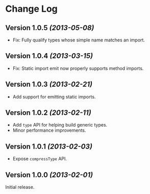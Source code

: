 Change Log
==========

Version 1.0.5 *(2013-05-08)*
----------------------------

 * Fix: Fully qualify types whose simple name matches an import.


Version 1.0.4 *(2013-03-15)*
----------------------------

 * Fix: Static import emit now properly supports method imports.


Version 1.0.3 *(2013-02-21)*
-----------------------------

 * Add support for emitting static imports.


Version 1.0.2 *(2013-02-11)*
----------------------------

 * Add `type` API for helping build generic types.
 * Minor performance improvements.


Version 1.0.1 *(2013-02-03)*
----------------------------

 * Expose `compressType` API.


Version 1.0.0 *(2013-02-01)*
----------------------------

Initial release.
